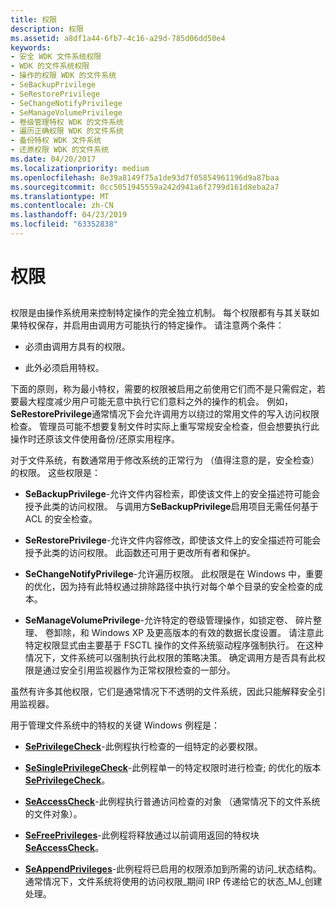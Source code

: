 ```yaml
---
title: 权限
description: 权限
ms.assetid: a8df1a44-6fb7-4c16-a29d-785d06dd50e4
keywords:
- 安全 WDK 文件系统权限
- WDK 的文件系统权限
- 操作的权限 WDK 的文件系统
- SeBackupPrivilege
- SeRestorePrivilege
- SeChangeNotifyPrivilege
- SeManageVolumePrivilege
- 卷级管理特权 WDK 的文件系统
- 遍历正确权限 WDK 的文件系统
- 备份特权 WDK 文件系统
- 还原权限 WDK 的文件系统
ms.date: 04/20/2017
ms.localizationpriority: medium
ms.openlocfilehash: 8e39a8149f75a1de93d7f05854961196d9a87baa
ms.sourcegitcommit: 0cc5051945559a242d941a6f2799d161d8eba2a7
ms.translationtype: MT
ms.contentlocale: zh-CN
ms.lasthandoff: 04/23/2019
ms.locfileid: "63352838"
---
```

# <a name="privileges"></a>权限


## <span id="ddk_privileges_if"></span><span id="DDK_PRIVILEGES_IF"></span>


权限是由操作系统用来控制特定操作的完全独立机制。 每个权限都有与其关联如果特权保存，并启用由调用方可能执行的特定操作。 请注意两个条件：

-   必须由调用方具有的权限。

-   此外必须启用特权。

下面的原则，称为最小特权，需要的权限被启用之前使用它们而不是只需假定，若要最大程度减少用户可能无意中执行它们意料之外的操作的机会。 例如， **SeRestorePrivilege**通常情况下会允许调用方以绕过的常用文件的写入访问权限检查。 管理员可能不想要复制文件时实际上重写常规安全检查，但会想要执行此操作时还原该文件使用备份/还原实用程序。

对于文件系统，有数通常用于修改系统的正常行为 （值得注意的是，安全检查） 的权限。 这些权限是：

-   **SeBackupPrivilege**-允许文件内容检索，即使该文件上的安全描述符可能会授予此类的访问权限。 与调用方**SeBackupPrivilege**启用项目无需任何基于 ACL 的安全检查。

-   **SeRestorePrivilege**-允许文件内容修改，即使该文件上的安全描述符可能会授予此类的访问权限。 此函数还可用于更改所有者和保护。

-   **SeChangeNotifyPrivilege**-允许遍历权限。 此权限是在 Windows 中，重要的优化，因为持有此特权通过排除路径中执行对每个单个目录的安全检查的成本。

-   **SeManageVolumePrivilege**-允许特定的卷级管理操作，如锁定卷、 碎片整理、 卷卸除，和 Windows XP 及更高版本的有效的数据长度设置。 请注意此特定权限显式由主要基于 FSCTL 操作的文件系统驱动程序强制执行。 在这种情况下，文件系统可以强制执行此权限的策略决策。 确定调用方是否具有此权限是通过安全引用监视器作为正常权限检查的一部分。

虽然有许多其他权限，它们是通常情况下不透明的文件系统，因此只能解释安全引用监视器。

用于管理文件系统中的特权的关键 Windows 例程是：

-   [**SePrivilegeCheck**](https://msdn.microsoft.com/library/windows/hardware/ff556686)-此例程执行检查的一组特定的必要权限。

-   [**SeSinglePrivilegeCheck**](https://msdn.microsoft.com/library/windows/hardware/ff563740)-此例程单一的特定权限时进行检查; 的优化的版本[ **SePrivilegeCheck**](https://msdn.microsoft.com/library/windows/hardware/ff556686)。

-   [**SeAccessCheck**](https://msdn.microsoft.com/library/windows/hardware/ff563674)-此例程执行普通访问检查的对象 （通常情况下的文件系统的文件对象）。

-   [**SeFreePrivileges**](https://msdn.microsoft.com/library/windows/hardware/ff556656)-此例程将释放通过以前调用返回的特权块[ **SeAccessCheck**](https://msdn.microsoft.com/library/windows/hardware/ff563674)。

-   [**SeAppendPrivileges**](https://msdn.microsoft.com/library/windows/hardware/ff554762)-此例程将已启用的权限添加到所需的访问\_状态结构。 通常情况下，文件系统将使用的访问权限\_期间 IRP 传递给它的状态\_MJ\_创建处理。

 

 




